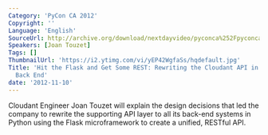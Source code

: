 ```yaml
---
Category: 'PyCon CA 2012'
Copyright: ''
Language: 'English'
SourceUrl: http://archive.org/download/nextdayvideo/pyconca%252Fpyconca2012%252FHit_the_Flask_and_Get_Some_REST_Rewriting_the_Cloudant_API_in_a_Single_Python_Back_End.mp4
Speakers: [Joan Touzet]
Tags: []
ThumbnailUrl: 'https://i2.ytimg.com/vi/yEP42WgfaSs/hqdefault.jpg'
Title: 'Hit the Flask and Get Some REST: Rewriting the Cloudant API in a Single Python
  Back End'
date: '2012-11-10'
---
```

Cloudant Engineer Joan Touzet will explain the design decisions that led the
company to rewrite the supporting API layer to all its back-end systems in
Python using the Flask microframework to create a unified, RESTful API.

